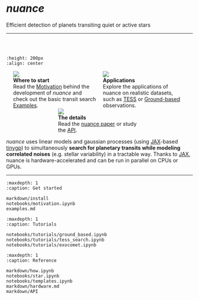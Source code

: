 # *nuance*

Efficient detection of planets transiting quiet or active stars

---

<div style="margin: 60px"></div>

```{image} _static/illu.png
:height: 200px
:align: center
```
<div style="margin: 0px"></div>
<style>
.flex {
    display: flex;
    flex-direction: row;
    flex-wrap: wrap;
      justify-content: space-evenly
}
.max-w-100 {
    max-width: 14rem;
}
</style>

<div class="flex flex-row  gap-5 mb-5">
    <div class="max-w-100">
        <div class="text-center mb-2">
        <img class="p-2" src="_static/box.png"/></div>
        <div class="text-center mb-2">
        <strong>Where to start</strong></div>
        Read the <a href="./notebooks/motivation.html">Motivation</a> behind the development of <i>nuance</i> and 
        check out the basic transit search <a href="./examples.html">Examples</a>.
    </div>
    <div class="max-w-100">
        <div class="text-center mb-2">
        <img class="p-2" src="_static/star.png"/></div>
        <div class="text-center mb-2">
        <strong>Applications</strong></div>
        Explore the applications of nuance on realistic datasets, such 
        as <a href="./notebooks/tutorials/tess_search.html">TESS</a> or <a href="./notebooks/tutorials/ground_based.html">Ground-based</a> observations.
    </div>
    <div class="max-w-100">
        <div class="text-center mb-2">
        <img class="p-2" src="_static/wire.png"/></div>
        <div class="text-center mb-2">
        <strong>The details</strong></div>
        Read the <a href="https://arxiv.org/abs/2402.06835">nuance paper</a> or study the <a href="./markdown/API.html">API</a>.
    </div>
</div>



*nuance* uses linear models and gaussian processes (using [JAX](https://github.com/google/jax)-based [tinygp](https://github.com/dfm/tinygp)) to simultaneously **search for planetary transits while modeling correlated noises** (e.g. stellar variability) in a tractable way. Thanks to [JAX](https://github.com/google/jax), nuance is hardware-accelerated and can be run in parallel on CPUs or GPUs. 

---

```{toctree}
:maxdepth: 1
:caption: Get started

markdown/install
notebooks/motivation.ipynb
examples.md
```


```{toctree}
:maxdepth: 1
:caption: Tutorials

notebooks/tutorials/ground_based.ipynb
notebooks/tutorials/tess_search.ipynb
notebooks/tutorials/exocomet.ipynb
```

```{toctree}
:maxdepth: 1
:caption: Reference

markdown/how.ipynb
notebooks/star.ipynb
notebooks/templates.ipynb
markdown/hardware.md
markdown/API
```
